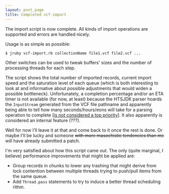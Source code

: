 ```yaml
---
layout: post_page
title: Completed vcf-import 
---
```

The import script is now complete.
All kinds of import operations are supported and errors are handled nicely.

Usage is as simple as possible:

```sh
$ jruby vcf-import.rb collectionName file1.vcf file2.vcf ...
``` 

Other switches can be used to tweak buffers' sizes and the number of processing threads for each step.

The script shows the total number of imported records, current import speed and the saturation level of each queue (which is both interesting to look at and informative about possible adjustments that would widen a possible bottleneck). Unfortunately, a completion percentage and/or an ETA timer is not available (for now, at least) because the HTSJDK parser hoards the `InputStream` generated from the VCF file pathname and apparently being able to tell how many seconds/hours/eons will take for a parsing operation to complete [[is not considered a top priority]](https://github.com/samtools/htsjdk/issues/63#issuecomment-49464602). It also apparently is considered an internal feature (???).

Well for now I'll leave it at that and come back to it once the rest is done.
Or maybe I'll be lucky and someone <del>with more masochistic tendencies than me</del> will have already submitted a patch.

I'm very satisfied about how this script came out.
The only (quite marginal, I believe) performance improvements that might be applied are:

* Group records in chunks to lower any trashing that might derive from lock contention between multiple threads trying to push/pull items from the same queue.
* Add `Thread.pass` statements to try to induce a better thread scheduling rithm.








